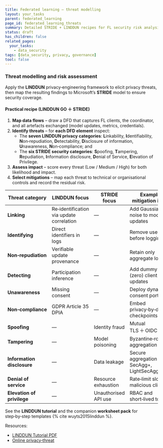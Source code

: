 ```yaml
---
title: Federated learning — threat modelling
layout: your_tasks
parent: federated_learning
page_id: federated_learning_threats
summary: Detailed STRIDE + LINDDUN recipes for FL security risk analysis.
status: draft
has_children: false
related_pages:
  your_tasks:
    - data_security
tags: [data_security, privacy, governance]
tool: false
---
```


### Threat modelling and risk assessment

Apply the **LINDDUN** privacy‑engineering framework to elicit privacy threats,
then map the resulting findings to Microsoft’s **STRIDE** model to ensure
security coverage.

#### Practical recipe (LINDDUN GO ＋ STRIDE)

1. **Map data flows** – draw a DFD that captures FL clients, the coordinator,
   and all artefacts exchanged (model updates, metrics, credentials).  
2. **Identify threats** – for **each DFD element** inspect:
   * The **seven LINDDUN privacy categories**: **L**inkability,
     **I**dentifiability, **N**on‑repudiation, **D**etectability,
     **D**isclosure of information, **U**nawareness, **N**on‑compliance; and  
   * The **six STRIDE security categories**: **S**poofing, **T**ampering,
     **R**epudiation, **I**nformation disclosure, **D**enial of Service,
     **E**levation of Privilege.  
3. **Assess impact** – score every threat (Low / Medium / High) for both likelihood
   and impact.  
4. **Select mitigations** – map each threat to technical or organisational
   controls and record the residual risk.

| Threat category | LINDDUN focus | STRIDE focus | Example mitigation in FL |
|-----------------|---------------|--------------|--------------------------|
| **Linking** | Re‑identification via update correlation | — | Add Gaussian DP noise to model updates |
| **Identifying** | Direct identifiers in logs | — | Remove user IDs before logging |
| **Non‑repudiation** | Verifiable update provenance | — | Retain only aggregate logs |
| **Detecting** | Participation inference | — | Add dummy (zero) client updates |
| **Unawareness** | Missing consent | — | Deploy dynamic consent portal |
| **Non‑compliance** | GDPR Article 35 DPIA | — | Embed privacy‑by‑design checkpoints |
| **Spoofing** | — | Identity fraud | Mutual TLS ＋ OIDC |
| **Tampering** | — | Model poisoning | Byzantine‑robust aggregation |
| **Information disclosure** | — | Data leakage | Secure aggregation (e.g. SecAgg+, LightSecAgg) |
| **Denial of service** | — | Resource exhaustion | Rate‑limit slow / malicious clients |
| **Elevation of privilege** | — | Unauthorised API use | RBAC and short‑lived tokens |

See the **LINDDUN tutorial** and the companion **worksheet pack** for
step‑by‑step templates {% cite wuyts2015linddun %}.

Resources:

* [LINDDUN Tutorial PDF](https://linddun.org/downloads/LINDDUN-Tutorial.pdf)
* [Online privacy‑threat](https://linddun.org/threats/)

